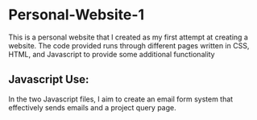 # Personal-Website-1
This is a personal website that I created as my first attempt at creating a website. The code provided runs through different pages written in CSS, HTML, and Javascript to provide some additional functionality 

## Javascript Use:
In the two Javascript files, I aim to create an email form system that effectively sends emails and a project query page. 

